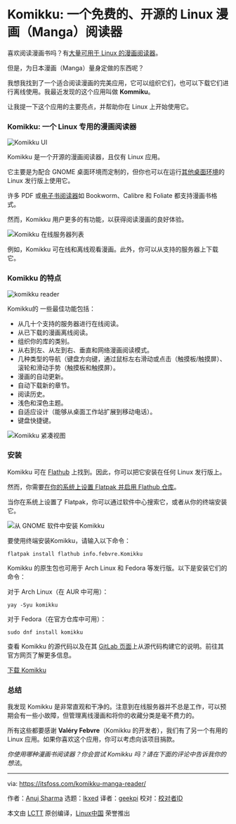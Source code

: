 [#]: subject: "Komikku: A Free and Open-Source Manga Reader for Linux"
[#]: via: "https://itsfoss.com/komikku-manga-reader/"
[#]: author: "Anuj Sharma https://itsfoss.com/author/anuj/"
[#]: collector: "lkxed"
[#]: translator: "geekpi"
[#]: reviewer: " "
[#]: publisher: " "
[#]: url: " "

Komikku: 一个免费的、开源的 Linux 漫画（Manga）阅读器
======

喜欢阅读漫画书吗？有[大量可用于 Linux 的漫画阅读器][1]。

但是，为日本漫画（Manga）量身定做的东西呢？

我想我找到了一个适合阅读漫画的完美应用，它可以组织它们，也可以下载它们进行离线使用。我最近发现的这个应用叫做 **Kommiku**。

让我提一下这个应用的主要亮点，并帮助你在 Linux 上开始使用它。

### Komikku: 一个 Linux 专用的漫画阅读器

![Komikku UI][2]

Komikku 是一个开源的漫画阅读器，且仅有 Linux 应用。

它主要是为配合 GNOME 桌面环境而定制的，但你也可以在运行[其他桌面环境][3]的 Linux 发行版上使用它。

许多 PDF 或[电子书阅读器][4]如 Bookworm、Calibre 和 Foliate 都支持漫画书格式。

然而，Komikku 用户更多的有功能，以获得阅读漫画的良好体验。

![Komikku 在线服务器列表][5]

例如，Komikku 可在线和离线观看漫画。此外，你可以从支持的服务器上下载它。

### Komikku 的特点

![komikku reader][6]

Komikku的 一些最佳功能包括：

* 从几十个支持的服务器进行在线阅读。
* 从已下载的漫画离线阅读。
* 组织你的库的类别。
* 从右到左、从左到右、垂直和网络漫画阅读模式。
* 几种类型的导航（键盘方向键，通过鼠标左右滑动或点击（触摸板/触摸屏）、滚轮和滑动手势（触摸板和触摸屏）。
* 漫画的自动更新。
* 自动下载新的章节。
* 阅读历史。
* 浅色和深色主题。
* 自适应设计（能够从桌面工作站扩展到移动电话）。
* 键盘快捷键。

![Komikku 紧凑视图][7]

### 安装

Komikku 可在 [Flathub][8] 上找到。因此，你可以把它安装在任何 Linux 发行版上。

然而，你需要[在你的系统上设置 Flatpak 并启用 Flathub 仓库][9]。

当你在系统上设置了 Flatpak，你可以通过软件中心搜索它，或者从你的终端安装它。

![从 GNOME 软件中安装 Komikku][10]

要使用终端安装Komikku，请输入以下命令：

```
flatpak install flathub info.febvre.Komikku
```

Komikku 的原生包也可用于 Arch Linux 和 Fedora 等发行版。以下是安装它们的命令：

对于 Arch Linux（在 AUR 中可用）：

```
yay -Syu komikku
```

对于 Fedora（在官方仓库中可用）：

```
sudo dnf install komikku
```

查看 Komikku 的源代码以及在其 [GitLab 页面][11]上从源代码构建它的说明。前往其官方网页了解更多信息。

[下载 Komikku][12]

### 总结

我发现 Komikku 是非常直观和干净的。注意到在线服务器并不总是工作，可以预期会有一些小故障，但管理离线漫画和将你的收藏分类是毫不费力的。

所有这些都要感谢 **Valéry Febvre**（Komikku 的开发者），我们有了另一个有用的 Linux 应用。如果你喜欢这个应用，你可以考虑向该项目捐款。

*你使用哪种漫画书阅读器？你会尝试 Komikku 吗？请在下面的评论中告诉我你的想法*。

--------------------------------------------------------------------------------

via: https://itsfoss.com/komikku-manga-reader/

作者：[Anuj Sharma][a]
选题：[lkxed][b]
译者：[geekpi](https://github.com/geekpi)
校对：[校对者ID](https://github.com/校对者ID)

本文由 [LCTT](https://github.com/LCTT/TranslateProject) 原创编译，[Linux中国](https://linux.cn/) 荣誉推出

[a]: https://itsfoss.com/author/anuj/
[b]: https://github.com/lkxed
[1]: https://itsfoss.com/best-comic-book-reader-linux/
[2]: https://itsfoss.com/wp-content/uploads/2022/09/komikku-library.png
[3]: https://itsfoss.com/best-linux-desktop-environments/
[4]: https://itsfoss.com/best-ebook-readers-linux/
[5]: https://itsfoss.com/wp-content/uploads/2022/09/komikku-online-servers.png
[6]: https://itsfoss.com/wp-content/uploads/2022/09/komikku-reader.png
[7]: https://itsfoss.com/wp-content/uploads/2022/09/komikku-mobile-view.png
[8]: https://flathub.org/apps/details/info.febvre.Komikku
[9]: https://itsfoss.com/flatpak-guide/
[10]: https://itsfoss.com/wp-content/uploads/2022/09/install-komikku-gnome-software.png
[11]: https://gitlab.com/valos/Komikku
[12]: https://valos.gitlab.io/Komikku/
